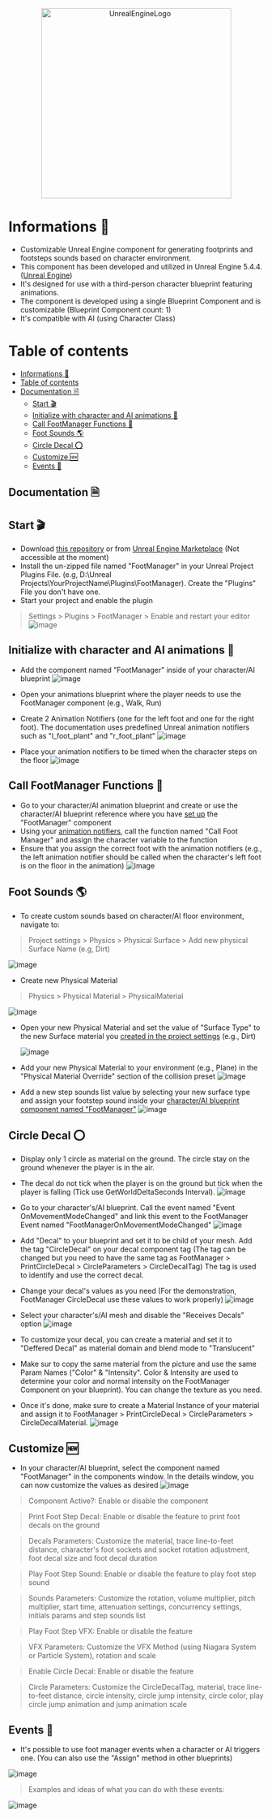 <p align="center">
  <img alt="UnrealEngineLogo" src="https://cdn2.unrealengine.com/ue-logo-stacked-unreal-engine-w-677x545-fac11de0943f.png" width="375px">
</p>

# Informations 📜
- Customizable Unreal Engine component for generating footprints and footsteps sounds based on character environment.
- This component has been developed and utilized in Unreal Engine 5.4.4. ([Unreal Engine](https://www.unrealengine.com/))
- It's designed for use with a third-person character blueprint featuring animations.
- The component is developed using a single Blueprint Component and is customizable (Blueprint Component count: 1)
- It's compatible with AI (using Character Class)

# Table of contents

- [Informations 📜](#informations-)
- [Table of contents](#table-of-contents)
- [Documentation 🗎](#documentation-)
  - [Start 🎬](#start-)
  - [Initialize with character and AI animations 🧝](#initialize-with-character-and-ai-animations-)
  - [Call FootManager Functions 📲](#call-footmanager-functions-)
  - [Foot Sounds 🌎](#foot-sounds-)
  - [Circle Decal ⭕](#circle-decal-)
  - [Customize 🆕](#customize-)
  - [Events 🎫](#events-)

## Documentation 🗎

## Start 🎬
- Download [this repository](https://github.com/17mylan/FootManagerComponent/) or from [Unreal Engine Marketplace](https://github.com/17mylan/FootManagerComponent/) (Not accessible at the moment)
- Install the un-zipped file named "FootManager" in your Unreal Project Plugins File. (e.g, D:\Unreal Projects\YourProjectName\Plugins\FootManager). Create the "Plugins" File you don't have one.
- Start your project and enable the plugin
> Settings > Plugins > FootManager > Enable and restart your editor
![image](https://github.com/user-attachments/assets/bc4ecbdf-6ba3-4fb7-8c6f-dfc45f6f18d9)
  
## Initialize with character and AI animations 🧝
- Add the component named "FootManager" inside of your character/AI blueprint ![image](https://github.com/17mylan/FootManagerComponent/assets/89989070/00bd509f-4441-49b8-ac5b-1f599bad335d)
- Open your animations blueprint where the player needs to use the FootManager component (e.g., Walk, Run)
- Create 2 Animation Notifiers (one for the left foot and one for the right foot). The documentation uses predefined Unreal animation notifiers such as "l_foot_plant" and "r_foot_plant" 
![image](https://github.com/17mylan/FootManagerComponent/assets/89989070/2d6411ba-c17b-4d7e-b440-10a6e369515d)

- Place your animation notifiers to be timed when the character steps on the floor
![image](https://github.com/17mylan/FootManagerComponent/assets/89989070/753fc2dd-1297-43a1-a2a3-f031dc7b81b0)

## Call FootManager Functions 📲
- Go to your character/AI animation blueprint and create or use the character/AI blueprint reference where you have [set up](#start-) the "FootManager" component
- Using your [animation notifiers](#initialize-with-character-animations-), call the function named "Call Foot Manager" and assign the character variable to the function
- Ensure that you assign the correct foot with the animation notifiers (e.g., the left animation notifier should be called when the character's left foot is on the floor in the animation)
![image](https://github.com/17mylan/FootManagerComponent/assets/89989070/999bf482-d69d-4a77-af24-2b4a24ce9923)

## Foot Sounds 🌎
- To create custom sounds based on character/AI floor environment, navigate to:
> Project settings > Physics > Physical Surface > Add new physical Surface Name (e.g, Dirt)

  ![image](https://github.com/17mylan/FootManagerComponent/assets/89989070/a20bce4d-515a-4ac1-97d5-803acc5ce005)

- Create new Physical Material
> Physics > Physical Material > PhysicalMaterial

  ![image](https://github.com/17mylan/FootManagerComponent/assets/89989070/4fb773ad-56c7-4515-9cc7-085c142396dd)

- Open your new Physical Material and set the value of "Surface Type" to the new Surface material you [created in the project settings](#foot-sounds-) (e.g., Dirt)

  ![image](https://github.com/17mylan/FootManagerComponent/assets/89989070/c3f7cc28-8a84-4cb3-a562-2b8b1bc14864)

- Add your new Physical Material to your environment (e.g., Plane) in the "Physical Material Override" section of the collision preset
![image](https://github.com/17mylan/FootManagerComponent/assets/89989070/2b3e7ce3-9969-4670-a7e6-aa73f02a0ed3)

- Add a new step sounds list value by selecting your new surface type and assign your footstep sound inside your [character/AI blueprint component named "FootManager"](#start-)
![image](https://github.com/17mylan/FootManagerComponent/assets/89989070/74f00a04-8a7a-4b14-a04b-5452f7971726)

## Circle Decal ⭕

- Display only 1 circle as material on the ground. The circle stay on the ground whenever the player is in the air.
- The decal do not tick when the player is on the ground but tick when the player is falling (Tick use GetWorldDeltaSeconds Interval).
![image](https://github.com/user-attachments/assets/13aa2abe-1d0e-4635-9a15-208151939e95)

- Go to your character's/AI blueprint. Call the event named "Event OnMovementModeChanged" and link this event to the FootManager Event named "FootManagerOnMovementModeChanged"
![image](https://github.com/user-attachments/assets/94057239-9563-4a17-8aba-69a17b2fc54f)

- Add "Decal" to your blueprint and set it to be child of your mesh. Add the tag "CircleDecal" on your decal component tag (The tag can be changed but you need to have the same tag as FootManager > PrintCircleDecal > CircleParameters > CircleDecalTag) The tag is used to identify and use the correct decal.
- Change your decal's values as you need (For the demonstration, FootManager CircleDecal use these values to work properly)
![image](https://github.com/user-attachments/assets/e46f2379-88c1-4aaa-81af-3207478c0678)

- Select your character's/AI mesh and disable the "Receives Decals" option
![image](https://github.com/user-attachments/assets/83800f19-08a1-48ad-acee-a749fac194a4)

- To customize your decal, you can create a material and set it to "Deffered Decal" as material domain and blend mode to "Translucent"
- Make sur to copy the same material from the picture and use the same Param Names ("Color" & "Intensity". Color & Intensity are used to determine your color and normal intensity on the FootManager Component on your blueprint). You can change the texture as you need.
- Once it's done, make sure to create a Material Instance of your material and assign it to FootManager > PrintCircleDecal > CircleParameters > CircleDecalMaterial.
![image](https://github.com/user-attachments/assets/6d00cd48-a52a-4ab9-8274-8a7fa9219f78)

## Customize 🆕
- In your character/AI blueprint, select the component named "FootManager" in the components window. In the details window, you can now customize the values as desired
![image](https://github.com/17mylan/FootManagerComponent/assets/89989070/68669e82-0db6-4260-af95-1f915c67bbe1)

> Component Active?: Enable or disable the component

> Print Foot Step Decal: Enable or disable the feature to print foot decals on the ground

> Decals Parameters: Customize the material, trace line-to-feet distance, character's foot sockets and socket rotation adjustment, foot decal size and foot decal duration

> Play Foot Step Sound: Enable or disable the feature to play foot step sound

> Sounds Parameters: Customize the rotation, volume multiplier, pitch multiplier, start time, attenuation settings, concurrency settings, initials params and step sounds list

> Play Foot Step VFX: Enable or disable the feature

> VFX Parameters: Customize the VFX Method (using Niagara System or Particle System), rotation and scale

> Enable Circle Decal: Enable or disable the feature

> Circle Parameters: Customize the CircleDecalTag, material, trace line-to-feet distance, circle intensity, circle jump intensity, circle color, play circle jump animation and jump animation scale

## Events 🎫
- It's possible to use foot manager events when a character or AI triggers one. (You can also use the "Assign" method in other blueprints)

![image](https://github.com/user-attachments/assets/f0119cf3-7314-4b58-bce9-abbeff9079e0)

> Examples and ideas of what you can do with these events:

![image](https://github.com/17mylan/FootManagerComponent/assets/89989070/31aa6409-d818-4964-aefe-d6603c312567)

